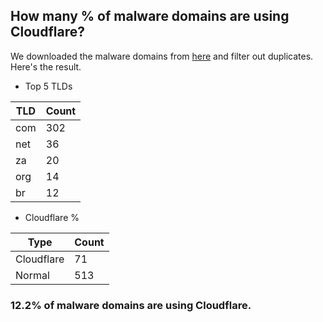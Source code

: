 ## How many % of malware domains are using Cloudflare?


We downloaded the malware domains from [here](https://urlhaus.abuse.ch) and filter out duplicates.
Here's the result.


[//]: # (start replacement)


- Top 5 TLDs

| TLD | Count |
| --- | --- |
| com | 302 |
| net | 36 |
| za | 20 |
| org | 14 |
| br | 12 |


- Cloudflare %

| Type | Count |
| --- | --- |
| Cloudflare | 71 |
| Normal | 513 |


### 12.2% of malware domains are using Cloudflare.